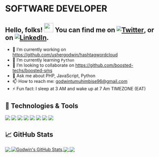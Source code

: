 # SOFTWARE DEVELOPER
## Hello, folks! <img src="https://raw.githubusercontent.com/MartinHeinz/MartinHeinz/master/wave.gif" width="30px"> You can find me on [![Twitter][1.2]][1],  or on [![LinkedIn][3.2]][3].

<!--
**ushergodwin/ushergodwin** is a ✨ _special_ ✨ repository because its `README.md` (this file) appears on your GitHub profile.

Here are some ideas to get you started:
-->
- 🔭 I’m currently working on https://github.com/ushergodwin/hashtagwordcloud
- 🌱 I’m currently learning `Python`
- 👯 I’m looking to collaborate on https://github.com/boosted-techs/boosted-sms
- 💬 Ask me about PHP, JavaScript, Python
- 📫 How to reach me: godwintumuhimbise96@gmail.com
- ⚡ Fun fact: I sleep at 3 AM and wake up at 7 Am TIMEZONE (EAT)

## 🔧 Technologies & Tools
![](https://img.shields.io/badge/Editor-IntelliJ_IDEA-informational?style=flat&logo=intellij-idea&logoColor=white&color=2bbc8a)
![](https://img.shields.io/badge/Code-Python-informational?style=flat&logo=python&logoColor=white&color=2bbc8a)
![](https://img.shields.io/badge/Code-JavaScript-informational?style=flat&logo=javascript&logoColor=white&color=2bbc8a)
![](https://img.shields.io/badge/Code-Golang-informational?style=flat&logo=go&logoColor=white&color=2bbc8a)
![](https://img.shields.io/badge/Code-Make-informational?style=flat&logo=cmake&logoColor=white&color=2bbc8a)
![](https://img.shields.io/badge/Code-Vue-informational?style=flat&logo=vue.js&logoColor=white&color=2bbc8a)
![](https://img.shields.io/badge/Shell-Bash-informational?style=flat&logo=gnu-bash&logoColor=white&color=2bbc8a)
![](https://img.shields.io/badge/Tools-PostgreSQL-informational?style=flat&logo=postgresql&logoColor=white&color=2bbc8a)

## &#x1f4c8; GitHub Stats

<a href="https://github.com/ushergodwin/ushergodwin">
  <img align="center" src="https://github-readme-stats.vercel.app/api/top-langs/?username=ushergodwin&hide=java,html,tex&title_color=ffffff&text_color=c9cacc&icon_color=2bbc8a&bg_color=1d1f21" />
</a>
<a href="https://github.com/ushergodwin/ushergodwin">
  <img align="center" src="https://github-readme-stats.vercel.app/api?username=ushergodwin&show_icons=true&line_height=27&count_private=true&title_color=ffffff&text_color=c9cacc&icon_color=2bbc8a&bg_color=1d1f21" alt="Godwin's GitHub Stats" />
</a>

<a href="https://github.com/ushergodwin/cvms">
  <img align="center" src="https://github-readme-stats.vercel.app/api/pin/?username=ushergodwin&repo=hashtagwordcloud&title_color=ffffff&text_color=c9cacc&icon_color=2bbc8a&bg_color=1d1f21" />
</a> 

<a href="https://github.com/ushergodwin/hashtagwordcloud">
  <img align="center" src="https://github-readme-stats.vercel.app/api/pin/?username=ushergodwin&repo=cvms&title_color=ffffff&text_color=c9cacc&icon_color=2bbc8a&bg_color=1d1f21" />
</a>   


<!-- links to social media icons -->
[1.1]: http://i.imgur.com/tXSoThF.png (twitter icon with padding)
[2.1]: http://i.imgur.com/0o48UoR.png (github icon with padding)

<!-- icons without padding -->

[1.2]: http://i.imgur.com/wWzX9uB.png (twitter icon without padding)
[2.2]: http://i.imgur.com/9I6NRUm.png (github icon without padding)
[3.2]: https://raw.githubusercontent.com/MartinHeinz/MartinHeinz/master/linkedin-3-16.png (LinkedIn icon without padding)


<!-- links to your social media accounts -->

[1]: https://twitter.com/usherTgodwin
[2]: https://github.com/usherTgodwin
[3]: https://www.linkedin.com/in/tumuhimbise-usher-godwin-8947b3189/

<!-- Resources -->
<!-- Icons: https://simpleicons.org/ -->
<!-- GitHub Stats: https://github.com/anuraghazra/github-readme-stats -->
<!-- Emojis: https://emojipedia.org/emoji/ -->
<!-- HTML Emojis: https://www.fileformat.info/index.htm -->
<!-- Shields: https://shields.io/ -->
<!-- Awesome GitHub Profile README: https://github.com/abhisheknaiidu/awesome-github-profile-readme -->
